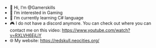 - 👋 Hi, I’m @Gamerskills
- 👀 I’m interested in Gaming
- 🌱 I’m currently learning C# language
- 🎮 I do not have a discord anymore. You can check out where you can contact me on this video: https://www.youtube.com/watch?v=RXLVH6EjLiY
- 🌐 My website: https://redskull.neocities.org/

<!---
Redskull-Glitch/Redskull-Glitch is a ✨ special ✨ repository because its `README.md` (this file) appears on your GitHub profile.
You can click the Preview link to take a look at your changes.
--->
